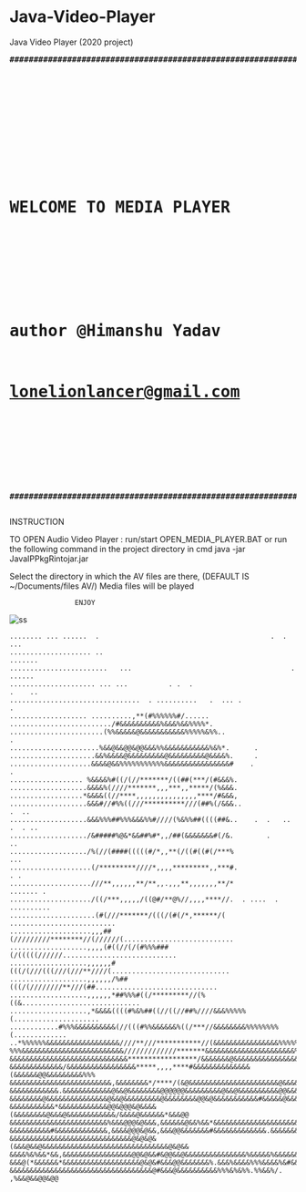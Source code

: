 # Java-Video-Player
Java Video Player (2020 project)
<b><pre>
############################################################################
#									   #
#									   #
#									   #
#		WELCOME TO MEDIA PLAYER					   #
#									   #
#									   #
#		author @Himanshu Yadav					   #
#			lonelionlancer@gmail.com			   #
#									   #
#									   #
############################################################################
</pre></b>
			INSTRUCTION

TO OPEN Audio Video Player	:	run/start OPEN_MEDIA_PLAYER.BAT
				or run the following command in the project directory in cmd
			java -jar JavaIPPkgRintojar.jar


Select the directory in which the AV files are there, 
		(DEFAULT IS ~/Documents/files AV/)
	Media files will be played

					ENJOY
          
          
![ss](https://user-images.githubusercontent.com/54714942/124591883-74176a00-de7a-11eb-9214-39b767b3e5e4.png)



~~~~~~~~~~~~~~~~~~~~~~~~~~~~~~~~~~~~~~~~~~~~~~~~~~~~~~~~~~~~~~~~~~~~~~~~~~~~~~~~
........ ... ......  .                                          .  .         ...
.................... ..                                                  .......
........................   ...                                       .    ......
..................... ... ...          . .  .                            .    ..
................................  . ..........   .  ... .                      .
................... ..........,**(#%%%%%%#/......                               
........................./#&&&&&&&&&&%&&&%&&%%%%*.                              
.......................(%%&&&&&@&&&&&&&&&&&%%%%%&%%..                         . 
......................%&&@&&@@&@@&&&%%&&&&&&&&&&&%&%*.      .                   
.....................&&%&&&&@&&&&&&&&&@&&&&&&&&&@&&&&%.     .                   
....................&&&&@&&%%%%%%%%%%%&&&&&&&&&&&&&&&&#    .            .       
.................. %&&&&%#((/(//*******/((##(***/(#&&&%.                        
...................&&&&%(////*******,,,***,,*****/(%&&&.                        
..................*&&&&((//****,,,,,,,,,,,,,,,****/#&&&,                        
...................&&&#//#%%((///**********///(##%(/&&&..               .  ..   
...................&&&%%%##%%%&&&%%#////(%&%%##((((##&..    .  .   ..    .  . ..
.................../&#####%@&*&&##%#*,,/##(&&&&&&&#(/&.        .             .. 
.................../%(//(####(((((#/*,,**(/((#((#(/***%                     ... 
....................(/*********////*,,,,*********,,***#.                     . .
....................///**,,,,,,**/**,,.,,,**,,,,,,,**/*                ....... .
..................../((/***,,,,,/((@#/**@%//,,,,****//.  . ....  .    ..........
.....................(#(///*******/(((/(#(/*,******/( ..........................
....................,,,##(/////////********//(//////(...........................
...................,,,,(#((//(/(#%%%###(/(((((//////............................
...................,,,,,,#(((/(///(((///(///**////(.............................
...................,,,,,,/%##(((/(////////**///(##..............................
...................,,,,,,*##%%%#((/*********//(%((&.............................
...................,*&&&&((((#%&%##((//((//##%////&&&%%%%%(.....................
............#%%%&&&&&&&&&&(//(((#%%&&&&&&%((/***//&&&&&&&&%%%%%%%%(.............
..*%%%%%%&&&&&&&&&&&&&&&&&&////**///***********//(&&&&&&&&&&&&&&&&%%%%%%%%%%#%&%
%%%&&&&&&&&&&&&&&&&&&&&&&&&&/////////////*******&&&&&&&&&&&&&&&&&&&&&&%&%%%%%%%%
&&&&&&&&&&&&&&&&&&&&&&&&&&&&&*****************/&&&&&&&@&&&&&&&&&&&&&&&&&&&&&%%%%
&&&&&&&&&&&&&/&&&&&&&&&&&&&&&&&*****,,,,****#&&&&&&&&&&&&&&(&&&&&&@@&&&&&&&&&%%%
&&&&&&&&&&&&&&&&&&&&&&&&&,&&&&&&&&*/****/(&@&&&&&&&&&&&&&&&&&&&&&&@&&&&&&@&&&&&&
&&&&&&&&&&&&.&&&&&&&&&&&&@&&@&&&&&&&&@@@@@@&&&&&&&&&@&&@&&&&&&&&&&@@&&&&&@&&&&&&
&&&&&&&&@&&&&&&&&&&&&&&&@&&@&&&&&&&&&@&&&&&&&&@@&@&&&&&&&&&&&#&&&&&@&&&&&&&@&&&&
&&&&&&&&&&&*&&&&&&&&&&&&@@&@@@&@&&&&(&&&&&&&&@&&&@&&&&&&&&&&&&/&&&&@&&&&&&*&&&@@
&&&&&&&&&&&&&&&&&&&&&&&&%&&&@@@&@&&&,&&&&&&@&&%&&*&&&&&&&&&&&&&&&&&&&&&&&&&&&&&&
&&&&&&&&&&#&&&&&&&&&&&&&,&&&&@@@&@&&,&&&@@&&&&&&&#&&&&&&&&&&&&&.&&&&&&&&&@&&&@@&
&&&&&&&&&&&&&&&&&&&&&&&&&&&&&&@&@&@&(&&&@&&@&&&&&&&&&&&&&&&&&&&&&&&&&&&&&&&@&@&&
&&&&%&%&&*&&,&&&&&&&&&&&&&&&&&@@&@&&#&@@&&@&&&&&&&&&&&&&&&%&&&&&%&&&&&&&&@&&@@&&
&&&@(*&&&&&&*&&&&&&&&&&&&&&&&&&&@&@&#&&&@@&&&&&&&%.&&&%&&&&%%%&&&&%&#&&&&@&@@&&&
&&&&&&&&&&&&&&&&&&&&&&&&&&&&&&&&&&&@#&&&@&&&&&&&&&&%%%&%&%%.%%&&%/. ,%&&@&&@@&@@
~~~~~~~~~~~~~~~~~~~~~~~~~~~~~~~~~~~~~~~~~~~~~~~~~~~~~~~~~~~~~~~~~~~~~~~~~~~~~~~~
